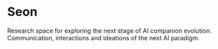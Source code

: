 # Seon
Research space for exploring the next stage of AI companion evolution. Communication, interactions and ideations of the next AI paradigm.
